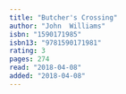 ```yaml
---
title: "Butcher's Crossing"
author: "John  Williams"
isbn: "1590171985"
isbn13: "9781590171981"
rating: 3
pages: 274
read: "2018-04-08"
added: "2018-04-08"
---
```


